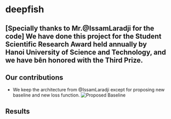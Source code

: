 # deepfish
## [Specially thanks to Mr.@IssamLaradji for the code] We have done this project for the Student Scientific Research Award held annually by Hanoi University of Science and Technology, and we have bên honored with the Third Prize.
## Our contributions
* We keep the architecture from @IssamLaradji except for proposing new baseline and new loss function.
![Proposed Baseline](https://github.com/tswizzle141/deepfish/blob/main/train/affinity-based%20architecture.png)
## Results
